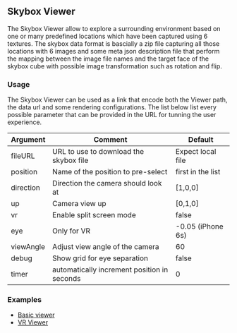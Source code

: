 ## Skybox Viewer

The Skybox Viewer allow to explore a surrounding environment based on one or many predefined locations which have been captured using 6 textures.
The skybox data format is bascially a zip file capturing all those locations with 6 images and some meta json description file that perform the mapping between the image file names and the target face of the skybox cube with possible image transformation such as rotation and flip.

### Usage

The Skybox Viewer can be used as a link that encode both the Viewer path, the data url and some rendering configurations. The list below list every possible parameter that can be provided in the URL for tunning the user experience.

| Argument  | Comment                                     | Default           |
| --------- | ------------------------------------------- | ----------------- |
| fileURL   | URL to use to download the skybox file      | Expect local file |
| position  | Name of the position to pre-select          | first in the list |
| direction | Direction the camera should look at         | [1,0,0]           |
| up        | Camera view up                              | [0,1,0]           |
| vr        | Enable split screen mode                    | false             |
| eye       | Only for VR                                 | -0.05 (iPhone 6s) |
| viewAngle | Adjust view angle of the camera             | 60                |
| debug     | Show grid for eye separation                | false             |
| timer     | automatically increment position in seconds | 0                 |

### Examples

- [Basic viewer](https://kitware.github.io/vtk-js/examples/SkyboxViewer/SkyboxViewer.html?fileURL=https://data.kitware.com/api/v1/file/5aaa9ef58d777f068578d4e7/download&position=6)
- [VR Viewer](https://kitware.github.io/vtk-js/examples/SkyboxViewer/SkyboxViewer.html?fileURL=https://data.kitware.com/api/v1/file/5aaaa4d68d777f068578d4ed/download&vr)
